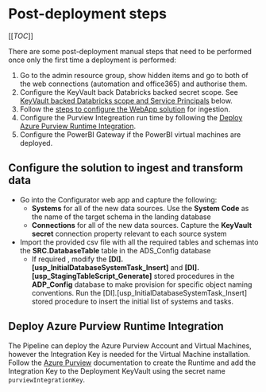 # Post-deployment steps

[[_TOC_]]

There are some post-deployment manual steps that need to be performed once only the first time a deployment is performed:

1. Go to the admin resource group, show hidden items and go to both of the web connections (automation and office365) and authorise them.
1. Configure the KeyVault back Databricks backed secret scope. See [KeyVault backed Databricks scope and Service Principals](#KeyVault-backed-Databricks-scope-and-Service-Principals) below.
1. Follow the [steps to configure the WebApp solution](#configure-the-solution-to-ingest-and-transform-data) for ingestion.
1. Configure the Purview Integreation run time by following the [Deploy Azure Purview Runtime Integration](#Deploy-Azure-Purview-Runtime-Integration).
1. Configure the PowerBI Gateway if the PowerBI virtual machines are deployed.

## Configure the solution to ingest and transform data

- Go into the Configurator web app and capture the following:
  - **Systems** for all of the new data sources. Use the **System Code** as the name of the target schema in the landing database
  - **Connections** for all of the new data sources. Capture the **KeyVault secret** connection property relevant to each source system
- Import the provided csv file with all the required tables and schemas into the **SRC.DatabaseTable** table in the ADS_Config database
  - If required , modify the **[DI].[usp_InitialDatabaseSystemTask_Insert]** and **[DI].[usp_StagingTableScript_Generate]** stored procedures in the **ADP_Config** database to make provision for specific object naming conventions. Run the [DI].[usp_InitialDatabaseSystemTask_Insert] stored procedure to insert the initial list of systems and tasks.

## Deploy Azure Purview Runtime Integration

The Pipeline can deploy the Azure Purview Account and Virtual Machines, however the Integration Key is needed for the Virtual Machine installation. Follow the [Azure Purview](https://docs.microsoft.com/en-us/azure/purview/manage-integration-runtimes#create-a-self-hosted-integration-runtime) documentation to create the Runtime and add the Integration Key to the Deployment KeyVault using the secret name `purviewIntegrationKey`.
